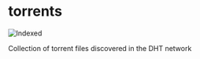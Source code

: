 torrents 
========
![Indexed](https://img.shields.io/badge/indexed-154082-blue)

Collection of torrent files discovered in the DHT network

